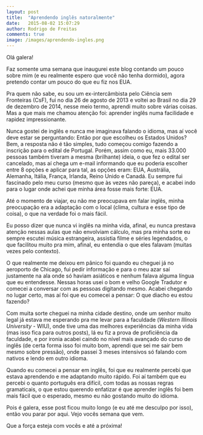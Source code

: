 ```yaml
---
layout: post
title:  "Aprendendo inglês natoralmente"
date:   2015-08-02 15:07:29
author: Rodrigo de Freitas
comments: true
image: /images/aprendendo-ingles.png
---
```


Olá galera!

Faz somente uma semana que inaugurei este blog contando um pouco sobre mim (e eu realmente espero que você não tenha dormido), agora pretendo contar um pouco do que eu fiz nos EUA.

Pra quem não sabe, eu sou um ex-intercâmbista pelo Ciência sem Fronteiras (CsF), fui no dia 26 de agosto de 2013 e voltei ao Brasil no dia 29 de dezembro de 2014, nesse meio termo, aprendi muito sobre várias coisas. Mas a que mais me chamou atenção foi: aprender inglês numa facilidade e rapidez impressionante.

Nunca gostei de inglês e nunca me imaginava falando o idioma, mas aí você deve estar se perguntando: Então por que escolheu os Estados Unidos? Bem, a resposta não é tão simples, tudo começou comigo fazendo a inscrição para o edital de Portugal. Porém, assim como eu, mais 33.000 pessoas também tiveram a mesma (brilhante) ideia, o que fez o edital ser cancelado, mas aí chega um e-mail informando que eu poderia escolher entre 8 opções e aplicar para tal, as opções eram: EUA, Austrália, Alemanha, Itália, França, Irlanda, Reino Unido e Canadá. Eu sempre fui fascinado pelo meu curso (mesmo que às vezes não pareça), e acabei indo para o lugar onde achei que minha área fosse mais forte: EUA.

Até o momento de viajar, eu não me preocupava em falar inglês, minha preocupação era a adaptação com o local (clima, cultura e esse tipo de coisa), o que na verdade foi o mais fácil. 

[](https://raw.githubusercontent.com/rodrigodfreitas/rodrigodfreitas.github.io/master/images/clima.jpg)

Eu posso dizer que nunca vi inglês na minha vida, afinal, eu nunca prestava atenção nessas aulas que não envolviam cálculo, mas pra minha sorte eu sempre escutei música estrangeira, assistia filme e séries legendados, o que facilitou muito pra mim, afinal, eu entendia o que eles falavam (muitas vezes pelo contexto).

O que realmente me deixou em pânico foi quando eu cheguei já no aeroporto de Chicago, fui pedir informação e para o meu azar saí justamente na ala onde só haviam asiáticos e nenhum falava alguma língua que eu entendesse. Nessas horas usei o bom e velho Google Tradutor e comecei a conversar com as pessoas digitando mesmo. Acabei chegando no lugar certo, mas aí foi que eu comecei a pensar: O que diacho eu estou fazendo? 


[](https://raw.githubusercontent.com/rodrigodfreitas/rodrigodfreitas.github.io/master/images/chegando.jpg)

Com muita sorte cheguei na minha cidade destino, onde um senhor muito legal já estava me esperando pra me levar para a faculdade (*Western Illinois University* - WIU), onde tive uma das melhores experiências da minha vida (mas isso fica para outros posts), lá eu fiz a prova de proficiência da faculdade, e por ironia acabei caindo no nível mais avançado do curso de inglês (de certa forma isso foi muito bom, aprendi que sei me sair bem mesmo sobre pressão), onde passei 3 meses intensivos só falando com nativos e lendo em outro idioma.

Quando eu comecei a pensar em inglês, foi que eu realmente percebi que estava aprendendo e me adaptando muito rápido. Foi aí também que eu percebi o quanto português era difícil, com todas as nossas regras gramaticais, o que estou querendo enfatizar é que aprender inglês foi bem mais fácil que o esperado, mesmo eu não gostando muito do idioma.

Pois é galera, esse post ficou muito longo (e eu até me desculpo por isso), então vou parar por aqui. Vejo vocês semana que vem.

Que a força esteja com vocês e até a próxima!


[ini]: http://rodrigodfreitas.github.io
